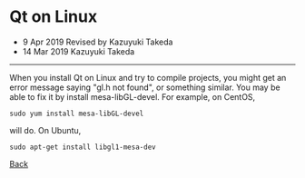 # Qt on Linux

- 9 Apr 2019 Revised by Kazuyuki Takeda  
- 14 Mar 2019 Kazuyuki Takeda 

- - -

When you install Qt on Linux and try to compile projects, you might get an error message saying "gl.h not found", or something similar. You may be able to fix it by install mesa-libGL-devel. For example, on CentOS,

```
sudo yum install mesa-libGL-devel
```

will do. On Ubuntu,

```
sudo apt-get install libgl1-mesa-dev
```

[Back](../index.md)
